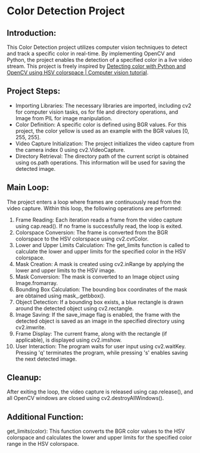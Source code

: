 # Color Detection Project

## Introduction:
This Color Detection project utilizes computer vision techniques to detect and track a specific color in real-time. By implementing OpenCV and Python, the project enables the detection of a specified color in a live video stream. This project is freely inspired by [Detecting color with Python and OpenCV using HSV colorspace | Computer vision tutorial](https://www.youtube.com/watch?v=aFNDh5k3SjU).

## Project Steps:

* Importing Libraries: The necessary libraries are imported, including cv2 for computer vision tasks, os for file and directory operations, and Image from PIL for image manipulation.
* Color Definition: A specific color is defined using BGR values. For this project, the color yellow is used as an example with the BGR values [0, 255, 255].
* Video Capture Initialization: The project initializes the video capture from the camera index 0 using cv2.VideoCapture.
* Directory Retrieval: The directory path of the current script is obtained using os.path operations. This information will be used for saving the detected image.

## Main Loop:
The project enters a loop where frames are continuously read from the video capture. Within this loop, the following operations are performed:

1. Frame Reading: Each iteration reads a frame from the video capture using cap.read(). If no frame is successfully read, the loop is exited.
2. Colorspace Conversion: The frame is converted from the BGR colorspace to the HSV colorspace using cv2.cvtColor.
3. Lower and Upper Limits Calculation: The get_limits function is called to calculate the lower and upper limits for the specified color in the HSV colorspace.
4. Mask Creation: A mask is created using cv2.inRange by applying the lower and upper limits to the HSV image.
5. Mask Conversion: The mask is converted to an Image object using Image.fromarray.
6. Bounding Box Calculation: The bounding box coordinates of the mask are obtained using mask_.getbbox().
7. Object Detection: If a bounding box exists, a blue rectangle is drawn around the detected object using cv2.rectangle.
8. Image Saving: If the save_image flag is enabled, the frame with the detected object is saved as an image in the specified directory using cv2.imwrite.
9. Frame Display: The current frame, along with the rectangle (if applicable), is displayed using cv2.imshow.
10. User Interaction: The program waits for user input using cv2.waitKey. Pressing 'q' terminates the program, while pressing 's' enables saving the next detected image.

## Cleanup:
After exiting the loop, the video capture is released using cap.release(), and all OpenCV windows are closed using cv2.destroyAllWindows().

## Additional Function:

get_limits(color): This function converts the BGR color values to the HSV colorspace and calculates the lower and upper limits for the specified color range in the HSV colorspace.
